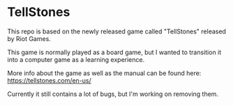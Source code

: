 # TellStones

This repo is based on the newly released game called "TellStones" released by Riot Games.

This game is normally played as a board game, but I wanted to transition it into a computer game as a learning experience.

More info about the game as well as the manual can be found here:
https://tellstones.com/en-us/

Currently it still contains a lot of bugs, but I'm working on removing them.
